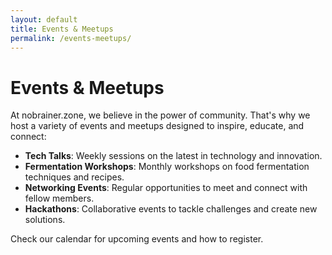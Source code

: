 ```yaml
---
layout: default
title: Events & Meetups
permalink: /events-meetups/
---
```

# Events & Meetups

At nobrainer.zone, we believe in the power of community. That's why we host a variety of events and meetups designed to inspire, educate, and connect:

- **Tech Talks**: Weekly sessions on the latest in technology and innovation.
- **Fermentation Workshops**: Monthly workshops on food fermentation techniques and recipes.
- **Networking Events**: Regular opportunities to meet and connect with fellow members.
- **Hackathons**: Collaborative events to tackle challenges and create new solutions.

Check our calendar for upcoming events and how to register.
